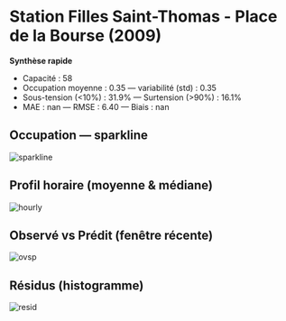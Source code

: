 # Station Filles Saint-Thomas - Place de la Bourse (2009)

**Synthèse rapide**
- Capacité : 58
- Occupation moyenne : 0.35 — variabilité (std) : 0.35
- Sous-tension (<10%) : 31.9% — Surtension (>90%) : 16.1%
- MAE : nan — RMSE : 6.40 — Biais : nan

## Occupation — sparkline
![sparkline](/assets/figs/stations/2009/sparkline.png)

## Profil horaire (moyenne & médiane)
![hourly](/assets/figs/stations/2009/hourly.png)

## Observé vs Prédit (fenêtre récente)
![ovsp](/assets/figs/stations/2009/obs_vs_pred.png)

## Résidus (histogramme)
![resid](/assets/figs/stations/2009/residual_hist.png)